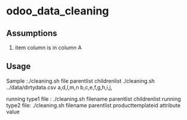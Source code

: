 # odoo_data_cleaning

## Assumptions
1. item column is in column A


## Usage

Sample :./cleaning.sh file parentlist childrenlist 
./cleaning.sh ../data/dirtydata.csv a,d,l,m,n b,c,e,f,g,h,i,j,

running type1 file : ./cleaning.sh filename parentlist childrenlist 
running type2 file: ./cleaning.sh filename parentlist producttemplateid attribute value 
